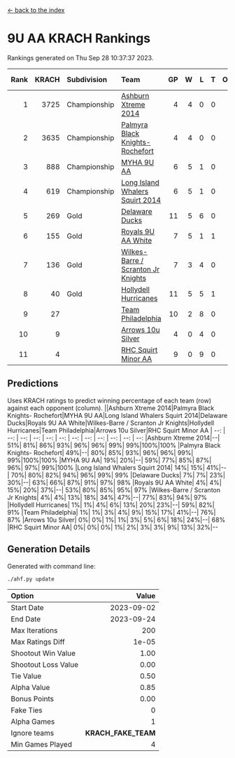 [<- back to the index](readme.md)
# 9U AA KRACH Rankings
Rankings generated on Thu Sep 28 10:37:37 2023.

Rank|KRACH|Subdivision|Team|GP|W|L|T|OTW|OTL|SoS|Exp Wins|Win Diff
---:|---:|:---|:---|---:|---:|---:|---:|---:|---:|---:|---:|---:
1|3725|Championship|[Ashburn Xtreme 2014](https://gamesheetstats.com/seasons/3659/teams/140217/schedule)|4|4|0|0|0|0|120|4.8|-0.0
2|3635|Championship|[Palmyra Black Knights- Rochefort](https://gamesheetstats.com/seasons/3659/teams/140260/schedule)|4|4|0|0|0|0|115|4.8|-0.0
3|888|Championship|[MYHA 9U AA](https://gamesheetstats.com/seasons/3659/teams/140222/schedule)|6|5|1|0|2|0|209|5.8|-0.0
4|619|Championship|[Long Island Whalers Squirt 2014](https://gamesheetstats.com/seasons/3659/teams/140221/schedule)|6|5|1|0|0|0|192|5.8|-0.0
5|269|Gold|[Delaware Ducks](https://gamesheetstats.com/seasons/3659/teams/140218/schedule)|11|5|6|0|0|2|1206|5.8|-0.0
6|155|Gold|[Royals 9U AA White](https://gamesheetstats.com/seasons/3659/teams/140225/schedule)|7|5|1|1|0|0|51|6.4|0.0
7|136|Gold|[Wilkes-Barre / Scranton Jr Knights](https://gamesheetstats.com/seasons/3659/teams/140228/schedule)|7|3|4|0|0|0|1032|3.9|0.0
8|40|Gold|[Hollydell Hurricanes](https://gamesheetstats.com/seasons/3659/teams/140220/schedule)|11|5|5|1|0|0|90|6.4|0.0
9|27||[Team Philadelphia](https://gamesheetstats.com/seasons/3659/teams/140226/schedule)|10|2|8|0|0|0|1160|2.9|0.0
10|9||[Arrows 10u Silver](https://gamesheetstats.com/seasons/3659/teams/140216/schedule)|4|0|4|0|0|0|191|0.9|0.0
11|4||[RHC Squirt Minor AA](https://gamesheetstats.com/seasons/3659/teams/140224/schedule)|9|0|9|0|0|0|216|0.9|0.0

## Predictions
Uses KRACH ratings to predict winning percentage of each team (row) against each opponent (column).
||Ashburn Xtreme 2014|Palmyra Black Knights- Rochefort|MYHA 9U AA|Long Island Whalers Squirt 2014|Delaware Ducks|Royals 9U AA White|Wilkes-Barre / Scranton Jr Knights|Hollydell Hurricanes|Team Philadelphia|Arrows 10u Silver|RHC Squirt Minor AA
| --: | --: | --: | --: | --: | --: | --: | --: | --: | --: | --: | --: 
|Ashburn Xtreme 2014|--| 51%| 81%| 86%| 93%| 96%| 96%| 99%| 99%|100%|100%
|Palmyra Black Knights- Rochefort| 49%|--| 80%| 85%| 93%| 96%| 96%| 99%| 99%|100%|100%
|MYHA 9U AA| 19%| 20%|--| 59%| 77%| 85%| 87%| 96%| 97%| 99%|100%
|Long Island Whalers Squirt 2014| 14%| 15%| 41%|--| 70%| 80%| 82%| 94%| 96%| 99%| 99%
|Delaware Ducks|  7%|  7%| 23%| 30%|--| 63%| 66%| 87%| 91%| 97%| 98%
|Royals 9U AA White|  4%|  4%| 15%| 20%| 37%|--| 53%| 80%| 85%| 95%| 97%
|Wilkes-Barre / Scranton Jr Knights|  4%|  4%| 13%| 18%| 34%| 47%|--| 77%| 83%| 94%| 97%
|Hollydell Hurricanes|  1%|  1%|  4%|  6%| 13%| 20%| 23%|--| 59%| 82%| 91%
|Team Philadelphia|  1%|  1%|  3%|  4%|  9%| 15%| 17%| 41%|--| 76%| 87%
|Arrows 10u Silver|  0%|  0%|  1%|  1%|  3%|  5%|  6%| 18%| 24%|--| 68%
|RHC Squirt Minor AA|  0%|  0%|  0%|  1%|  2%|  3%|  3%|  9%| 13%| 32%|--

## Generation Details

Generated with command line:
```
./ahf.py update
```

| Option | Value |
| :----- | ----: |
| Start Date | 2023-09-02 |
| End Date | 2023-09-24 |
| Max Iterations | 200 |
| Max Ratings Diff | 1e-05 |
| Shootout Win Value | 1.00 |
| Shootout Loss Value | 0.00 |
| Tie Value | 0.50 |
| Alpha Value | 0.85 |
| Bonus Points | 0.00 |
| Fake Ties | 0 |
| Alpha Games | 1 |
| Ignore teams | __KRACH_FAKE_TEAM__ |
| Min Games Played | 4 |

